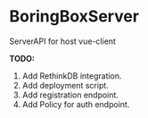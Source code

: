 # BoringBoxServer
ServerAPI for host vue-client 

**TODO:**
1. Add RethinkDB integration.
2. Add deployment script.
3. Add registration endpoint.
4. Add Policy for auth endpoint.
